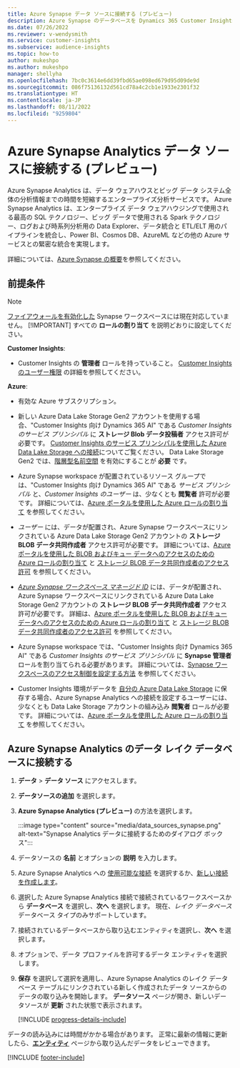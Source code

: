 ```yaml
---
title: Azure Synapse データ ソースに接続する (プレビュー)
description: Azure Synapse のデータベースを Dynamics 365 Customer Insights のデータ ソースとして使用します。
ms.date: 07/26/2022
ms.reviewer: v-wendysmith
ms.service: customer-insights
ms.subservice: audience-insights
ms.topic: how-to
author: mukeshpo
ms.author: mukeshpo
manager: shellyha
ms.openlocfilehash: 7bc0c3614e6dd39fbd65ae098ed679d95d09de9d
ms.sourcegitcommit: 086f75136132d561cd78a4c2cb1e1933e2301f32
ms.translationtype: HT
ms.contentlocale: ja-JP
ms.lasthandoff: 08/11/2022
ms.locfileid: "9259804"
---
```

# <a name="connect-an-azure-synapse-analytics-data-source-preview"></a>Azure Synapse Analytics データ ソースに接続する (プレビュー)

Azure Synapse Analytics は、データ ウェアハウスとビッグ データ システム全体の分析情報までの時間を短縮するエンタープライズ分析サービスです。 Azure Synapse Analytics は、エンタープライズ データ ウェアハウジングで使用される最高の SQL テクノロジー、ビッグ データで使用される Spark テクノロジー、ログおよび時系列分析用の Data Explorer、データ統合と ETL/ELT 用のパイプラインを統合し、Power BI、Cosmos DB、AzureML などの他の Azure サービスとの緊密な統合を実現します。

詳細については、[Azure Synapse の概要](/azure/synapse-analytics/overview-what-is)を参照してください。

## <a name="prerequisites"></a>前提条件

> [!NOTE]
> [ファイアウォールを有効化した](/azure/synapse-analytics/security/synapse-workspace-ip-firewall) Synapse ワークスペースには現在対応していません。
> [!IMPORTANT]
> すべての **ロールの割り当て** を説明どおりに設定してください。  

**Customer Insights**:

* Customer Insights の **管理者** ロールを持っていること。 [Customer Insights のユーザー権限](permissions.md#add-users) の詳細を参照してください。

**Azure**:

- 有効な Azure サブスクリプション。

- 新しい Azure Data Lake Storage Gen2 アカウントを使用する場合、"Customer Insights 向け Dynamics 365 AI" である *Customer Insights のサービス プリンシパル* に **ストレージ Blob データ投稿者** アクセス許可が必要です。 [Customer Insights のサービス プリンシパルを使用した Azure Data Lake Storage への接続](connect-service-principal.md)についてご覧ください。 Data Lake Storage Gen2 では、[階層型名前空間](/azure/storage/blobs/data-lake-storage-namespace) を有効にすることが **必要** です。

- Azure Synapse workspace が配置されているリソース グループでは、"Customer Insights 向け Dynamics 365 AI" である *サービス プリンシパル* と、*Customer Insights のユーザー* は、少なくとも **閲覧者** 許可が必要です。 詳細については、[Azure ポータルを使用した Azure ロールの割り当て](/azure/role-based-access-control/role-assignments-portal) を参照してください。

- *ユーザー* には、データが配置され、Azure Synapse ワークスペースにリンクされている Azure Data Lake Storage Gen2 アカウントの **ストレージ BLOB データ共同作成者** アクセス許可が必要です。 詳細については、[Azure ポータルを使用した BLOB およびキュー データへのアクセスのための Azure ロールの割り当て](/azure/storage/common/storage-auth-aad-rbac-portal) と [ストレージ BLOB データ共同作成者のアクセス許可](/azure/role-based-access-control/built-in-roles#storage-blob-data-contributor) を参照してください。

- *[Azure Synapse ワークスペース マネージド ID](/azure/synapse-analytics/security/synapse-workspace-managed-identity)* には、データが配置され、Azure Synapse ワークスペースにリンクされている Azure Data Lake Storage Gen2 アカウントの **ストレージ BLOB データ共同作成者** アクセス許可が必要です。 詳細は、[Azure ポータルを使用した BLOB およびキュー データへのアクセスのための Azure ロールの割り当て](/azure/storage/common/storage-auth-aad-rbac-portal) と [ストレージ BLOB データ共同作成者のアクセス許可](/azure/role-based-access-control/built-in-roles#storage-blob-data-contributor) を参照してください。

- Azure Synapse workspace では、"Customer Insights 向け Dynamics 365 AI" である *Customer Insights のサービス プリンシパル* に **Synapse 管理者** ロールを割り当てられる必要があります。 詳細については、[Synapse ワークスペースのアクセス制御を設定する方法](/azure/synapse-analytics/security/how-to-set-up-access-control) を参照してください。

- Customer Insights 環境がデータを [自分の Azure Data Lake Storage](own-data-lake-storage.md) に保存する場合、Azure Synapse Analytics への接続を設定するユーザーには、少なくとも Data Lake Storage アカウントの組み込み **閲覧者** ロールが必要です。 詳細については、[Azure ポータルを使用した Azure ロールの割り当て](/azure/role-based-access-control/role-assignments-portal) を参照してください。

## <a name="connect-to-the-data-lake-database-in-azure-synapse-analytics"></a>Azure Synapse Analytics のデータ レイク データベースに接続する

1. **データ** > **データ ソース** にアクセスします。

1. **データソースの追加** を選択します。

1. **Azure Synapse Analytics (プレビュー)** の方法を選択します。

   :::image type="content" source="media/data_sources_synapse.png" alt-text="Synapse Analytics データに接続するためのダイアログ ボックス":::
  
1. データソースの **名前** とオプションの **説明** を入力します。

1. Azure Synapse Analytics への [使用可能な接続](connections.md) を選択するか、[新しい接続を作成します](export-azure-synapse-analytics.md#set-up-connection-to-azure-synapse)。

1. 選択した Azure Synapse Analytics 接続で接続されているワークスペースから **データベース** を選択し、**次へ** を選択します。 現在、*レイク データベース* データベース タイプのみサポートしています。

1. 接続されているデータベースから取り込むエンティティを選択し、**次へ** を選択します。

1. オプションで、データ プロファイルを許可するデータ エンティティを選択します。

1. **保存** を選択して選択を適用し、Azure Synapse Analytics のレイク データベース テーブルにリンクされている新しく作成されたデータ ソースからのデータの取り込みを開始します。 **データソース** ページが開き、新しいデータソースが **更新** された状態で表示されます。

   [!INCLUDE [progress-details-include](includes/progress-details-pane.md)]

データの読み込みには時間がかかる場合があります。 正常に最新の情報に更新したら、[**エンティティ**](entities.md) ページから取り込んだデータをレビューできます。

[!INCLUDE [footer-include](includes/footer-banner.md)]
